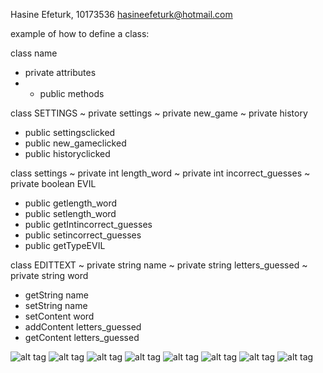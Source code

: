 Hasine Efeturk, 10173536 <hasineefeturk@hotmail.com>

example of how to define a class:

class name 
* private attributes
* * public methods

class SETTINGS
~ private settings
~ private new_game
~ private history
* public settingsclicked
* public new_gameclicked
* public historyclicked

class settings
~ private int length_word
~ private int incorrect_guesses
~ private boolean EVIL
* public getlength_word
* public setlength_word
* public getIntincorrect_guesses
* public setincorrect_guesses
* public getTypeEVIL

class EDITTEXT
~ private string name
~ private string letters_guessed
~ private string word
* getString name
* setString name
* setContent word
* addContent letters_guessed
* getContent letters_guessed

![alt tag](https://github.com/Hasine/evil-hangman/blob/master/een.jpg)
![alt tag](https://github.com/Hasine/evil-hangman/blob/master/twee.jpg)
![alt tag](https://github.com/Hasine/evil-hangman/blob/master/drie.jpg)
![alt tag](https://github.com/Hasine/evil-hangman/blob/master/vier.jpg)
![alt tag](https://github.com/Hasine/evil-hangman/blob/master/vijfer.jpg)
![alt tag](https://github.com/Hasine/evil-hangman/blob/master/zes.jpg)
![alt tag](https://github.com/Hasine/evil-hangman/blob/master/zeven.jpg)
![alt tag](https://github.com/Hasine/evil-hangman/blob/master/acht.jpg)

